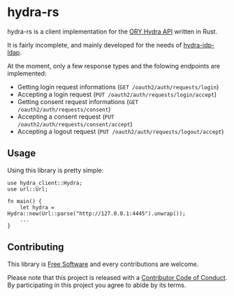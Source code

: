 # hydra-rs

hydra-rs is a client implementation for the [ORY Hydra
API](https://www.ory.sh/hydra/) written in Rust.

It is fairly incomplete, and mainly developed for the needs of
[hydra-idp-ldap](https://gitlab.com/Arcaik/hydra-idp-ldap).

At the moment, only a few response types and the folowing endpoints are
implemented:

* Getting login request informations (`GET /oauth2/auth/requests/login`)
* Accepting a login request (`PUT /oauth2/auth/requests/login/accept`)
* Getting consent request informations (`GET /oauth2/auth/requests/consent`)
* Accepting a consent request (`PUT /oauth2/auth/requests/consent/accept`)
* Accepting a logout request (`PUT /oauth2/auth/requests/logout/accept`)

## Usage

Using this library is pretty simple:

```
use hydra_client::Hydra;
use url::Url;

fn main() {
    let hydra = Hydra::new(Url::parse("http://127.0.0.1:4445").unwrap());
    ...
}
```

## Contributing

This library is [Free Software](LICENCE.md) and every contributions are
welcome.

Please note that this project is released with a [Contributor Code of
Conduct](CODE_OF_CONDUCT.md). By participating in this project you agree to
abide by its terms.
